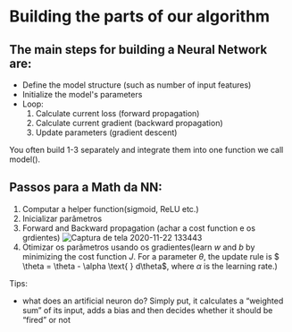 # Building the parts of our algorithm

## The main steps for building a Neural Network are:

- Define the model structure (such as number of input features)
- Initialize the model's parameters
- Loop:
  1. Calculate current loss (forward propagation)
  2. Calculate current gradient (backward propagation)
  3. Update parameters (gradient descent)

You often build 1-3 separately and integrate them into one function we call model().

## Passos para a Math da NN:

1. Computar a helper function(sigmoid, ReLU etc.) 
2. Inicializar parâmetros
3. Forward and Backward propagation (achar a cost function e os grdientes)
![Captura de tela 2020-11-22 133443](https://user-images.githubusercontent.com/50799373/99909486-849e1a00-2cc7-11eb-9e2e-7b57cf6a28b0.png)
4. Otimizar os parâmetros usando os gradientes(learn $w$ and $b$ by minimizing the cost function $J$. For a parameter $\theta$, the update rule is $ \theta = \theta - \alpha \text{ } d\theta$, where $\alpha$ is the learning rate.)


Tips:
- what does an artificial neuron do? Simply put, it calculates a “weighted sum” of its input, adds a bias and then decides whether it should be “fired” or not